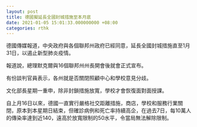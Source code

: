 ```yaml
---
layout: post
title: 德國擬延長全國封城措施至本月底
date: 2021-01-05 15:01:33.000000000 +08:00
categories: rthk
---
```


德國傳媒報道，中央政府與各個聯邦州政府已經同意，延長全國封城措施直至1月31日，以遏止新型肺炎疫情。

報道說，總理默克爾與16個聯邦州州長開會後就會正式宣布。

有份談判官員表示，各州就是否關閉照顧中心和學校意見分歧。

文化部長星期一重申，除非封鎖措施放寬，學校才會恢復面對面授課。

自上月16日以來，德國一直實行嚴格社交距離措施，商店，學校和服務行業關閉，原本到本星期日結束，但確診病例和死亡率持續高企，在過去7日，每10萬人的傳染率達到近140，遠高於放寬限制的50水平，令當局無法解除限制。
